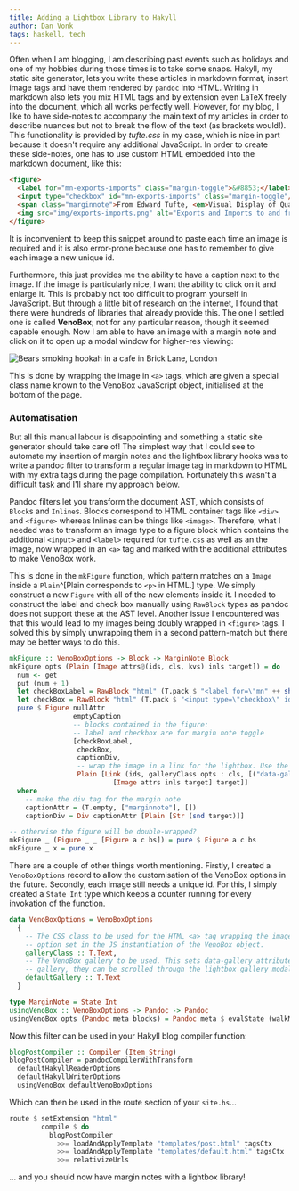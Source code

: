 ```yaml
---
title: Adding a Lightbox Library to Hakyll
author: Dan Vonk
tags: haskell, tech
---
```


Often when I am blogging, I am describing past events such as holidays and one of
my hobbies during those times is to take some snaps. Hakyll, my static site
generator, lets you write these articles in markdown format, insert image tags and have them rendered by `pandoc`
into HTML. Writing in markdown also lets you mix HTML tags and by extension even LaTeX freely into the
document, which all works perfectly well. However, for my blog, I like to have
side-notes to accompany the main text of my articles in order to describe
nuances but not to break the flow of the text (as brackets would!). This
functionality is provided by _tufte.css_ in my case, which is nice in part because
it doesn't require any additional JavaScript. In order to create these
side-notes, one has to use custom HTML
embedded into the markdown document, like this:
```html
<figure>
  <label for="mn-exports-imports" class="margin-toggle">&#8853;</label>
  <input type="checkbox" id="mn-exports-imports" class="margin-toggle"/>
  <span class="marginnote">From Edward Tufte, <em>Visual Display of Quantitative Information</em>, page 92.</span>
  <img src="img/exports-imports.png" alt="Exports and Imports to and from Denmark & Norway from 1700 to 1780" />
</figure>
```
It is inconvenient to keep this snippet around to paste each time an image is
required and it is also error-prone because one has to remember to give each image a new unique id.

Furthermore, this just provides me the ability to have a caption next to the
image. If the image is particularly nice, I want the ability to click on it
and enlarge it. This is probably not too difficult to program yourself in
JavaScript. But  through a little bit of research on the internet, I found that there were
hundreds of libraries that already provide this. The one I settled one is called
**VenoBox**; not for any particular reason, though it seemed capable enough. Now
I am able to have an image with a margin note and click on it to open up a modal
window for higher-res viewing:

![Bears smoking hookah in a cafe in Brick Lane, London](/images/84530007.JPG "An
example of an image with a caption that opens up a modal window for higher-res
viewing. Taken through the open door of a cafe on Brick Lane, London, on Fomapan
100 film through a Zorki-4K.")

This is done by wrapping the image in `<a>` tags, which are given a special class
name known to the VenoBox JavaScript object, initialised at the bottom
of the page.

### Automatisation

But all this manual labour is disappointing and something a static site
generator should take care of! The simplest way that I could see to automate my
insertion of margin notes and the lightbox library hooks was to write a pandoc filter
to transform a regular image tag in markdown to HTML with my extra tags during
the page compilation. Fortunately this wasn't a difficult task and I'll share my
approach below.

Pandoc filters let you transform the document AST, which consists of `Block`s
and `Inline`s. Blocks correspond to HTML container tags like `<div>` and
`<figure>` whereas Inlines can be things like `<image>`. Therefore, what I
needed was to transform an image type to a figure block which contains the
additional `<input>` and `<label>` required for `tufte.css` as well as an the
image, now wrapped in an `<a>` tag and marked with the additional attributes to
make VenoBox work.

This is done in the `mkFigure` function, which pattern matches on a `Image`
inside a `Plain`^[Plain corresponds to `<p>` in HTML.] type. We simply construct
a new `Figure` with all of the new elements inside it. I needed to construct the
label and check box manually using `RawBlock` types as pandoc does not support
these at the AST level. Another issue I encountered was that this would lead to
my images being doubly wrapped in `<figure>` tags. I solved this by simply
unwrapping them in a second pattern-match but there may be better ways to do this.

```haskell
mkFigure :: VenoBoxOptions -> Block -> MarginNote Block
mkFigure opts (Plain [Image attrs@(ids, cls, kvs) inls target]) = do
  num <- get
  put (num + 1)
  let checkBoxLabel = RawBlock "html" (T.pack $ "<label for=\"mn" ++ show num ++ "\" class=\"margin-toggle\">&#8853;</label>")
  let checkBox = RawBlock "html" (T.pack $ "<input type=\"checkbox\" id=\"mn" ++ show num ++ "\" class=\"margin-toggle\"/>")
  pure $ Figure nullAttr
                emptyCaption
                -- blocks contained in the figure:
                -- label and checkbox are for margin note toggle
                [checkBoxLabel,
                 checkBox,
                 captionDiv,
                 -- wrap the image in a link for the lightbox. Use the image alt text as a title for the lightbox
                 Plain [Link (ids, galleryClass opts : cls, [("data-gall", defaultGallery opts), ("title", snd target)] ++ kvs)
                          [Image attrs inls target] target]]
  where
    -- make the div tag for the margin note
    captionAttr = (T.empty, ["marginnote"], [])
    captionDiv = Div captionAttr [Plain [Str (snd target)]]

-- otherwise the figure will be double-wrapped?
mkFigure _ (Figure _ _ [Figure a c bs]) = pure $ Figure a c bs
mkFigure _ x = pure x

```

There are a couple of other things worth mentioning. Firstly, I created a
`VenoBoxOptions` record to allow the customisation of the VenoBox options in the
future. Secondly, each image still needs a unique id. For this, I simply created
a `State Int` type which keeps a counter running for every invokation of the function.

```haskell
data VenoBoxOptions = VenoBoxOptions
  {
    -- The CSS class to be used for the HTML <a> tag wrapping the image for VenoBox. It needs to be equal to the
    -- option set in the JS instantiation of the VenoBox object.
    galleryClass :: T.Text,
    -- The VenoBox gallery to be used. This sets data-gallery attribute in the <a> tag. If images have the same
    -- gallery, they can be scrolled through the lightbox gallery modal.
    defaultGallery :: T.Text
  }

type MarginNote = State Int
usingVenoBox :: VenoBoxOptions -> Pandoc -> Pandoc
usingVenoBox opts (Pandoc meta blocks) = Pandoc meta $ evalState (walkM (mkFigure opts) blocks) 0

```

Now this filter can be used in your Hakyll blog compiler function:

```haskell
blogPostCompiler :: Compiler (Item String)
blogPostCompiler = pandocCompilerWithTransform
  defaultHakyllReaderOptions
  defaultHakyllWriterOptions
  usingVenoBox defaultVenoBoxOptions
```

Which can then be used in the route section of your `site.hs`...

```haskell
route $ setExtension "html"
        compile $ do
          blogPostCompiler
            >>= loadAndApplyTemplate "templates/post.html" tagsCtx
            >>= loadAndApplyTemplate "templates/default.html" tagsCtx
            >>= relativizeUrls
```

... and you should now have margin notes with a lightbox library!

